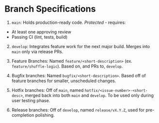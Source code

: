 # Branch Specifications

1. `main`: Holds production-ready code. _Protected_ - requires:
  - At least one approving review
  - Passing CI (lint, tests, build)

2. `develop`: Integrates feature work for the next major build. Merges into `main` only via release PRs.

3. Feature Branches: Named `feature/<short-description>` (ex. `feature/shuffle-logic`). Based on, and PRs to, `develop`.

4. Bugfix branches: Named `bugfix/<short-description>`. Based off of feature branches for smaller, unscheduled changes.

5. Hotfix branches: Off of `main`, named `hotfix/<issue-number>-<short-desc>`, merged back into both `main` and `develop`. To be used only during user testing phase.

6. Release branches: Off of `develop`, named `release/vX.Y.Z`, used for pre-completion polishing.
